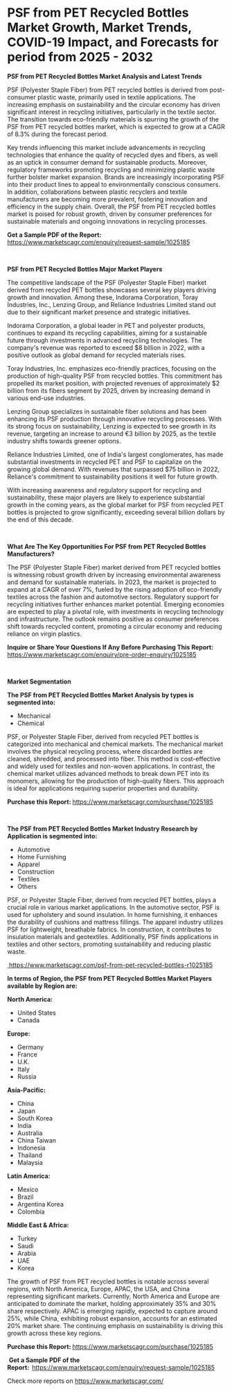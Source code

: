 <p><h1>PSF from PET Recycled Bottles Market Growth, Market Trends, COVID-19 Impact, and Forecasts for period from 2025 - 2032</h1></p><p><strong>PSF from PET Recycled Bottles Market Analysis and Latest Trends</strong></p>
<p><p>PSF (Polyester Staple Fiber) from PET recycled bottles is derived from post-consumer plastic waste, primarily used in textile applications. The increasing emphasis on sustainability and the circular economy has driven significant interest in recycling initiatives, particularly in the textile sector. The transition towards eco-friendly materials is spurring the growth of the PSF from PET recycled bottles market, which is expected to grow at a CAGR of 8.3% during the forecast period.</p><p>Key trends influencing this market include advancements in recycling technologies that enhance the quality of recycled dyes and fibers, as well as an uptick in consumer demand for sustainable products. Moreover, regulatory frameworks promoting recycling and minimizing plastic waste further bolster market expansion. Brands are increasingly incorporating PSF into their product lines to appeal to environmentally conscious consumers. In addition, collaborations between plastic recyclers and textile manufacturers are becoming more prevalent, fostering innovation and efficiency in the supply chain. Overall, the PSF from PET recycled bottles market is poised for robust growth, driven by consumer preferences for sustainable materials and ongoing innovations in recycling processes.</p></p>
<p><strong>Get a Sample PDF of the Report:&nbsp;</strong> <a href="https://www.marketscagr.com/enquiry/request-sample/1025185?utm_campaign=2115&utm_medium=2&utm_source=Github&utm_content=ia&utm_term=07032025&utm_id=psf-from-pet-recycled-bottles">https://www.marketscagr.com/enquiry/request-sample/1025185</a></p>
<p>&nbsp;</p>
<p><strong>PSF from PET Recycled Bottles Major Market Players</strong></p>
<p><p>The competitive landscape of the PSF (Polyester Staple Fiber) market derived from recycled PET bottles showcases several key players driving growth and innovation. Among these, Indorama Corporation, Toray Industries, Inc., Lenzing Group, and Reliance Industries Limited stand out due to their significant market presence and strategic initiatives.</p><p>Indorama Corporation, a global leader in PET and polyester products, continues to expand its recycling capabilities, aiming for a sustainable future through investments in advanced recycling technologies. The company's revenue was reported to exceed $8 billion in 2022, with a positive outlook as global demand for recycled materials rises.</p><p>Toray Industries, Inc. emphasizes eco-friendly practices, focusing on the production of high-quality PSF from recycled bottles. This commitment has propelled its market position, with projected revenues of approximately $2 billion from its fibers segment by 2025, driven by increasing demand in various end-use industries.</p><p>Lenzing Group specializes in sustainable fiber solutions and has been enhancing its PSF production through innovative recycling processes. With its strong focus on sustainability, Lenzing is expected to see growth in its revenue, targeting an increase to around €3 billion by 2025, as the textile industry shifts towards greener options.</p><p>Reliance Industries Limited, one of India's largest conglomerates, has made substantial investments in recycled PET and PSF to capitalize on the growing global demand. With revenues that surpassed $75 billion in 2022, Reliance's commitment to sustainability positions it well for future growth.</p><p>With increasing awareness and regulatory support for recycling and sustainability, these major players are likely to experience substantial growth in the coming years, as the global market for PSF from recycled PET bottles is projected to grow significantly, exceeding several billion dollars by the end of this decade.</p></p>
<p>&nbsp;</p>
<p><strong>What Are The Key Opportunities For PSF from PET Recycled Bottles Manufacturers?</strong></p>
<p><p>The PSF (Polyester Staple Fiber) market derived from PET recycled bottles is witnessing robust growth driven by increasing environmental awareness and demand for sustainable materials. In 2023, the market is projected to expand at a CAGR of over 7%, fueled by the rising adoption of eco-friendly textiles across the fashion and automotive sectors. Regulatory support for recycling initiatives further enhances market potential. Emerging economies are expected to play a pivotal role, with investments in recycling technology and infrastructure. The outlook remains positive as consumer preferences shift towards recycled content, promoting a circular economy and reducing reliance on virgin plastics.</p></p>
<p><strong>Inquire or Share Your Questions If Any Before Purchasing This Report:</strong> <a href="https://www.marketscagr.com/enquiry/pre-order-enquiry/1025185?utm_campaign=2115&utm_medium=2&utm_source=Github&utm_content=ia&utm_term=07032025&utm_id=psf-from-pet-recycled-bottles">https://www.marketscagr.com/enquiry/pre-order-enquiry/1025185</a></p>
<p>&nbsp;</p>
<p><strong>Market Segmentation</strong></p>
<p><strong>The PSF from PET Recycled Bottles Market Analysis by types is segmented into:</strong></p>
<p><ul><li>Mechanical</li><li>Chemical</li></ul></p>
<p><p>PSF, or Polyester Staple Fiber, derived from recycled PET bottles is categorized into mechanical and chemical markets. The mechanical market involves the physical recycling process, where discarded bottles are cleaned, shredded, and processed into fiber. This method is cost-effective and widely used for textiles and non-woven applications. In contrast, the chemical market utilizes advanced methods to break down PET into its monomers, allowing for the production of high-quality fibers. This approach is ideal for applications requiring superior properties and durability.</p></p>
<p><strong>Purchase this Report:&nbsp;</strong><a href="https://www.marketscagr.com/purchase/1025185?utm_campaign=2115&utm_medium=2&utm_source=Github&utm_content=ia&utm_term=07032025&utm_id=psf-from-pet-recycled-bottles">https://www.marketscagr.com/purchase/1025185</a></p>
<p>&nbsp;</p>
<p><strong>The PSF from PET Recycled Bottles Market Industry Research by Application is segmented into:</strong></p>
<p><ul><li>Automotive</li><li>Home Furnishing</li><li>Apparel</li><li>Construction</li><li>Textiles</li><li>Others</li></ul></p>
<p><p>PSF, or Polyester Staple Fiber, derived from recycled PET bottles, plays a crucial role in various market applications. In the automotive sector, PSF is used for upholstery and sound insulation. In home furnishing, it enhances the durability of cushions and mattress fillings. The apparel industry utilizes PSF for lightweight, breathable fabrics. In construction, it contributes to insulation materials and geotextiles. Additionally, PSF finds applications in textiles and other sectors, promoting sustainability and reducing plastic waste.</p></p>
<p><a href="https://www.marketscagr.com/psf-from-pet-recycled-bottles-r1025185?utm_campaign=2115&utm_medium=2&utm_source=Github&utm_content=ia&utm_term=07032025&utm_id=psf-from-pet-recycled-bottles">&nbsp;https://www.marketscagr.com/psf-from-pet-recycled-bottles-r1025185</a></p>
<p><strong>In terms of Region, the PSF from PET Recycled Bottles Market Players available by Region are:</strong></p>
<p>
    <p> <strong> North America: </strong>
        <ul>
            <li>United States</li>
            <li>Canada</li>
        </ul>
        </p> 
    <p> <strong> Europe: </strong>
        <ul>
            <li>Germany</li>
            <li>France</li>
            <li>U.K.</li>
            <li>Italy</li>
            <li>Russia</li>
        </ul>
        </p> 
    <p> <strong> Asia-Pacific: </strong>
        <ul>
            <li>China</li>
            <li>Japan</li>
            <li>South Korea</li>
            <li>India</li>
            <li>Australia</li>
            <li>China Taiwan</li>
            <li>Indonesia</li>
            <li>Thailand</li>
            <li>Malaysia</li>
        </ul>
        </p> 
    <p> <strong> Latin America: </strong>
        <ul>
            <li>Mexico</li>
            <li>Brazil</li>
            <li>Argentina Korea</li>
            <li>Colombia</li>
        </ul>
        </p> 
    <p> <strong> Middle East & Africa: </strong>
        <ul>
            <li>Turkey</li>
            <li>Saudi</li>
            <li>Arabia</li>
            <li>UAE</li>
            <li>Korea</li>
        </ul>
    </p>
    </p>
<p><p>The growth of PSF from PET recycled bottles is notable across several regions, with North America, Europe, APAC, the USA, and China representing significant markets. Currently, North America and Europe are anticipated to dominate the market, holding approximately 35% and 30% share respectively. APAC is emerging rapidly, expected to capture around 25%, while China, exhibiting robust expansion, accounts for an estimated 20% market share. The continuing emphasis on sustainability is driving this growth across these key regions.</p></p>
<p><strong>Purchase this Report: </strong><a href="https://www.marketscagr.com/purchase/1025185?utm_campaign=2115&utm_medium=2&utm_source=Github&utm_content=ia&utm_term=07032025&utm_id=psf-from-pet-recycled-bottles">https://www.marketscagr.com/purchase/1025185</a></p>
<p>&nbsp;<strong>Get a Sample PDF of the Report:&nbsp;&nbsp;</strong><a href="https://www.marketscagr.com/enquiry/request-sample/1025185?utm_campaign=2115&utm_medium=2&utm_source=Github&utm_content=ia&utm_term=07032025&utm_id=psf-from-pet-recycled-bottles">https://www.marketscagr.com/enquiry/request-sample/1025185</a></p>
<p><strong></strong></p>
<p>Check more reports on <a href="https://www.marketscagr.com/?utm_campaign=2115&utm_medium=2&utm_source=Github&utm_content=ia&utm_term=07032025&utm_id=psf-from-pet-recycled-bottles">https://www.marketscagr.com/</a></p>